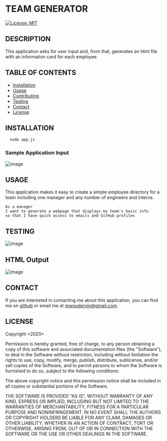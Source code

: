 # TEAM GENERATOR

  [![License: MIT](https://img.shields.io/badge/License-MIT-yellow.svg)](https://opensource.org/licenses/MIT)

  ## DESCRIPTION
  This application asks for user input and, from that, generates an html file with an information card for each employee.

  ## TABLE OF CONTENTS

  - [Installation](#installation)
  - [Usage](#usage)
  - [Contributing](#contributing)
  - [Testing](#testing)
  - [Contact](#contact)
  - [License](#license)

  ## INSTALLATION
```bash
  node app.js
```

  ### Sample Application Input
  ![image](https://user-images.githubusercontent.com/65414966/91648563-2d293e80-ea37-11ea-9a37-abc9b1fa160b.png)


  ## USAGE
  This application makes it easy to create a simple employee directory for a team including one manager and any number of engineers and interns. 

  ```
  As a manager
  I want to generate a webpage that displays my team's basic info
  so that I have quick access to emails and GitHub profiles
  ```

  ## TESTING

  ![image](https://user-images.githubusercontent.com/65414966/91648521-c7d54d80-ea36-11ea-8cc3-15631985cc89.png)

  ## HTML Output
  ![image](https://user-images.githubusercontent.com/65414966/91648544-01a65400-ea37-11ea-8b20-e55b90bc165b.png)

  ## CONTACT
  If you are interested in contacting me about this application, you can find me on [github](https://github.com/mwoodervin) or email me at mwoodervin@gmail.com.

  ## LICENSE
  Copyright <2020> <COPYRIGHT Mary W. Ervin>

Permission is hereby granted, free of charge, to any person obtaining a copy of this software and associated documentation files (the "Software"), to deal in the Software without restriction, including without limitation the rights to use, copy, modify, merge, publish, distribute, sublicense, and/or sell copies of the Software, and to permit persons to whom the Software is furnished to do so, subject to the following conditions:

The above copyright notice and this permission notice shall be included in all copies or substantial portions of the Software.

THE SOFTWARE IS PROVIDED "AS IS", WITHOUT WARRANTY OF ANY KIND, EXPRESS OR IMPLIED, INCLUDING BUT NOT LIMITED TO THE WARRANTIES OF MERCHANTABILITY, FITNESS FOR A PARTICULAR PURPOSE AND NONINFRINGEMENT. IN NO EVENT SHALL THE AUTHORS OR COPYRIGHT HOLDERS BE LIABLE FOR ANY CLAIM, DAMAGES OR OTHER LIABILITY, WHETHER IN AN ACTION OF CONTRACT, TORT OR OTHERWISE, ARISING FROM, OUT OF OR IN CONNECTION WITH THE SOFTWARE OR THE USE OR OTHER DEALINGS IN THE SOFTWARE.

